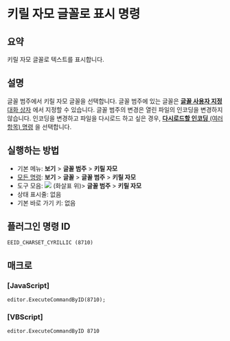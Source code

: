 # 키릴 자모 글꼴로 표시 명령

## 요약

키릴 자모 글꼴로 텍스트를 표시합니다.

## 설명

글꼴 범주에서 키릴 자모 글꼴을 선택합니다.
글꼴 범주에 있는 글꼴은 [**글꼴 사용자 지정** 대화 상자](../../dlg/properties/font/index) 에서
지정할 수 있습니다. 글꼴 범주의 변경은 열린 파일의 인코딩을 변경하지 않습니다.
인코딩을 변경하고 파일을 다시로드 하고 싶은 경우,
[**다시로드할 인코딩** (여러 항목) 명령](../file/file_reload_defined) 을 선택합니다.

## 실행하는 방법

- 기본 메뉴: **보기** \> **글꼴 범주** \> **키릴 자모**
- [모든 명령](../tools/all_commands): **보기** \> **글꼴** \> **글꼴 범주** \> **키릴 자모**
- 도구 모음: ![](../../images/fontpopup..png)
(화살표 위)\> **글꼴 범주** \> **키릴 자모**
- 상태 표시줄: 없음
- 기본 바로 가기 키: 없음

## 플러그인 명령 ID

```
EEID_CHARSET_CYRILLIC (8710)
```

## 매크로

### \[JavaScript\]

```
editor.ExecuteCommandByID(8710);
```

### \[VBScript\]

```
editor.ExecuteCommandByID 8710
```
